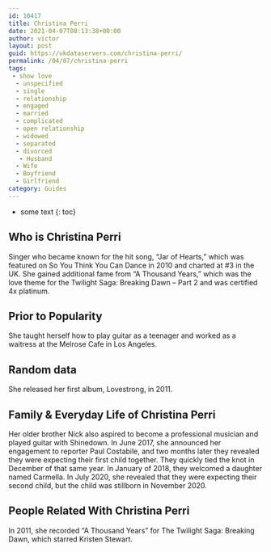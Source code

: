 ```yaml
---
id: 10417
title: Christina Perri
date: 2021-04-07T08:13:38+00:00
author: victor
layout: post
guid: https://ukdataservers.com/christina-perri/
permalink: /04/07/christina-perri
tags:
 - show love
  - unspecified
  - single
  - relationship
  - engaged
  - married
  - complicated
  - open relationship
  - widowed
  - separated
  - divorced
   - Husband
  - Wife
  - Boyfriend
  - Girlfriend
category: Guides
---
```


* some text
{: toc}


## Who is Christina Perri



Singer who became known for the hit song, &#8220;Jar of Hearts,&#8221; which was featured on So You Think You Can Dance in 2010 and charted at #3 in the UK. She gained additional fame from &#8220;A Thousand Years,&#8221; which was the love theme for the Twilight Saga: Breaking Dawn &#8211; Part 2 and was certified 4x platinum.

                
                
                
## Prior to Popularity



She taught herself how to play guitar as a teenager and worked as a waitress at the Melrose Cafe in Los Angeles. 

                
                
                
## Random data



She released her first album, Lovestrong, in 2011.

                
                
                
## Family & Everyday Life of Christina Perri



Her older brother Nick also aspired to become a professional musician and played guitar with Shinedown. In June 2017, she announced her engagement to reporter Paul Costabile, and two months later they revealed they were expecting their first child together. They quickly tied the knot in December of that same year. In January of 2018, they welcomed a daughter named Carmella. In July 2020, she revealed that they were expecting their second child, but the child was stillborn in November 2020. 

                
                
                
## People Related With Christina Perri



In 2011, she recorded &#8220;A Thousand Years&#8221; for The Twilight Saga: Breaking Dawn, which starred Kristen Stewart.

                
              
            
          
          
          